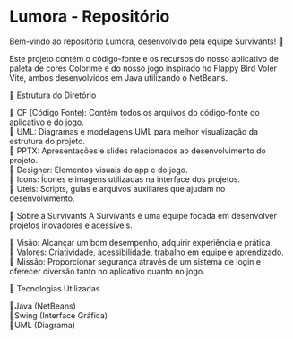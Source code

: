# Lumora - Repositório
Bem-vindo ao repositório Lumora, desenvolvido pela equipe Survivants! 🚀

Este projeto contém o código-fonte e os recursos do nosso aplicativo de paleta de cores Colorime e do nosso jogo inspirado no Flappy Bird Voler Vite, ambos desenvolvidos em Java utilizando o NetBeans.

📂 Estrutura do Diretório

🔹 CF (Código Fonte): Contém todos os arquivos do código-fonte do aplicativo e do jogo.</br>
🔹 UML: Diagramas e modelagens UML para melhor visualização da estrutura do projeto.</br>
🔹 PPTX: Apresentações e slides relacionados ao desenvolvimento do projeto.</br>
🔹 Designer: Elementos visuais do app e do jogo.</br>
🔹 Icons: Ícones e imagens utilizadas na interface dos projetos.</br>
🔹 Uteis: Scripts, guias e arquivos auxiliares que ajudam no desenvolvimento.</br>

🏢 Sobre a Survivants
A Survivants é uma equipe focada em desenvolver projetos inovadores e acessíveis.</br>

🔹 Visão: Alcançar um bom desempenho, adquirir experiência e prática.</br>
🔹 Valores: Criatividade, acessibilidade, trabalho em equipe e aprendizado.</br>
🔹 Missão: Proporcionar segurança através de um sistema de login e oferecer diversão tanto no aplicativo quanto no jogo.</br>

📌 Tecnologias Utilizadas

🔹Java (NetBeans)</br>
🔹Swing (Interface Gráfica)</br>
🔹UML (Diagrama)</br>
